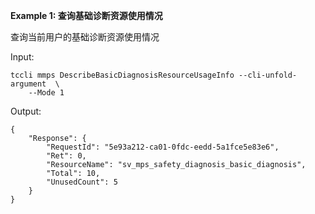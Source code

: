 **Example 1: 查询基础诊断资源使用情况**

查询当前用户的基础诊断资源使用情况

Input: 

```
tccli mmps DescribeBasicDiagnosisResourceUsageInfo --cli-unfold-argument  \
    --Mode 1
```

Output: 
```
{
    "Response": {
        "RequestId": "5e93a212-ca01-0fdc-eedd-5a1fce5e83e6",
        "Ret": 0,
        "ResourceName": "sv_mps_safety_diagnosis_basic_diagnosis",
        "Total": 10,
        "UnusedCount": 5
    }
}
```

